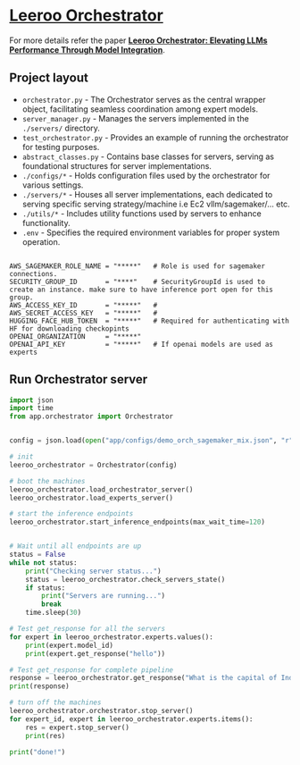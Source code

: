 # [Leeroo Orchestrator](https:///www.leeroo.com/)




For more details refer the paper [**Leeroo Orchestrator: Elevating LLMs Performance Through Model Integration**](https://arxiv.org/abs/2401.13979).

## Project layout

* `orchestrator.py` - The Orchestrator serves as the central wrapper object, facilitating seamless coordination among expert models.
* `server_manager.py` - Manages the servers implemented in the `./servers/` directory.
* `test_orchestrator.py` - Provides an example of running the orchestrator for testing purposes.
* `abstract_classes.py` - Contains base classes for servers, serving as foundational structures for server implementations.
* `./configs/*` - Holds configuration files used by the orchestrator for various settings.
* `./servers/*` - Houses all server implementations, each dedicated to serving specific serving strategy/machine i.e Ec2 vllm/sagemaker/... etc.
* `./utils/*` - Includes utility functions used by servers to enhance functionality.
* `.env` - Specifies the required environment variables for proper system operation.

```pyhton

AWS_SAGEMAKER_ROLE_NAME = "*****"   # Role is used for sagemaker connections.
SECURITY_GROUP_ID       = "****"    # SecurityGroupId is used to create an instance. make sure to have inference port open for this group.
AWS_ACCESS_KEY_ID       = "*****"   # 
AWS_SECRET_ACCESS_KEY   = "*****"   #
HUGGING_FACE_HUB_TOKEN  = "*****"   # Required for authenticating with HF for downloading checkopints
OPENAI_ORGANIZATION     = "*****"
OPENAI_API_KEY          = "*****"   # If openai models are used as experts
```


## Run Orchestrator server  
```python
import json
import time
from app.orchestrator import Orchestrator


config = json.load(open("app/configs/demo_orch_sagemaker_mix.json", "r"))

# init
leeroo_orchestrator = Orchestrator(config)

# boot the machines
leeroo_orchestrator.load_orchestrator_server()
leeroo_orchestrator.load_experts_server()

# start the inference endpoints
leeroo_orchestrator.start_inference_endpoints(max_wait_time=120)


# Wait until all endpoints are up
status = False
while not status:
    print("Checking server status...")
    status = leeroo_orchestrator.check_servers_state()
    if status:
        print("Servers are running...")
        break
    time.sleep(30)

# Test get_response for all the servers
for expert in leeroo_orchestrator.experts.values():
    print(expert.model_id)
    print(expert.get_response("hello"))

# Test get_response for complete pipeline
response = leeroo_orchestrator.get_response("What is the capital of India?")
print(response)

# turn off the machines
leeroo_orchestrator.orchestrator.stop_server()
for expert_id, expert in leeroo_orchestrator.experts.items():
    res = expert.stop_server()
    print(res)

print("done!")
```

